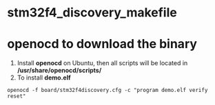 # stm32f4_discovery_makefile

# openocd to download the binary
1. Install **openocd** on Ubuntu, then all scripts will be located in **/usr/share/openocd/scripts/**
2. To install **demo.elf**
```
openocd -f board/stm32f4discovery.cfg -c "program demo.elf verify reset"
```
